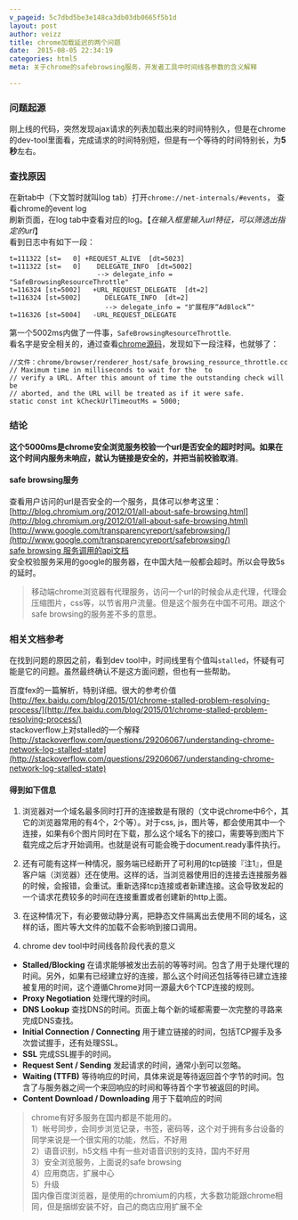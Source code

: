 ```yaml
---
v_pageid: 5c7dbd5be3e148ca3db03db0665f5b1d
layout: post  
author: veizz
title: chrome加载延迟的两个问题
date:  2015-08-05 22:34:19
categories: html5
meta: 关于chrome的safebrowsing服务，开发者工具中时间线各参数的含义解释

---
```


### 问题起源
刚上线的代码，突然发现ajax请求的列表加载出来的时间特别久，但是在chrome的dev-tool里面看，完成请求的时间特别短，但是有一个等待的时间特别长，为**5秒**左右。

### 查找原因
在新tab中（下文暂时就叫log tab）打开```chrome://net-internals/#events```， 查看chrome的event log  
刷新页面，在log tab中查看对应的log。【*在输入框里输入url特征，可以筛选出指定的url*】  
看到日志中有如下一段：

    t=111322 [st=   0] +REQUEST_ALIVE  [dt=5023]
    t=111322 [st=   0]    DELEGATE_INFO  [dt=5002]
                          --> delegate_info = "SafeBrowsingResourceThrottle"
    t=116324 [st=5002]   +URL_REQUEST_DELEGATE  [dt=2]
    t=116324 [st=5002]      DELEGATE_INFO  [dt=2]
                            --> delegate_info = "扩展程序“AdBlock”"
    t=116326 [st=5004]   -URL_REQUEST_DELEGATE

第一个5002ms内做了一件事，```SafeBrowsingResourceThrottle```.  
看名字是安全相关的，通过查看[chrome源码](https://github.com/adobe/chromium/blob/cfe5bf0b51b1f6b9fe239c2a3c2f2364da9967d7/chrome/browser/renderer_host/safe_browsing_resource_throttle.cc)，发现如下一段注释，也就够了：

    //文件：chrome/browser/renderer_host/safe_browsing_resource_throttle.cc
    // Maximum time in milliseconds to wait for the  to
    // verify a URL. After this amount of time the outstanding check will be
    // aborted, and the URL will be treated as if it were safe.
    static const int kCheckUrlTimeoutMs = 5000;

### 结论
**这个5000ms是chrome安全浏览服务校验一个url是否安全的超时时间。如果在这个时间内服务未响应，就认为链接是安全的，并把当前校验取消**。

#### safe browsing服务
查看用户访问的url是否安全的一个服务，具体可以参考这里：  
[http://blog.chromium.org/2012/01/all-about-safe-browsing.html](http://blog.chromium.org/2012/01/all-about-safe-browsing.html)  
[http://www.google.com/transparencyreport/safebrowsing/](http://www.google.com/transparencyreport/safebrowsing/)  
[safe browsing 服务调用的api文档](https://developers.google.com/safe-browsing/lookup_guide)  
安全校验服务采用的google的服务器，在中国大陆一般都会超时。所以会导致5s的延时。  
> 移动端chrome浏览器有代理服务，访问一个url的时候会从走代理，代理会压缩图片，css等，以节省用户流量。但是这个服务在中国不可用。跟这个safe browsing的服务差不多的意思。


### 相关文档参考
在找到问题的原因之前，看到dev tool中，时间线里有个值叫```stalled```，怀疑有可能是它的问题。虽然最终确认不是这方面问题，但也有一些帮助。

百度fex的一篇解析，特别详细。很大的参考价值  
[http://fex.baidu.com/blog/2015/01/chrome-stalled-problem-resolving-process/](http://fex.baidu.com/blog/2015/01/chrome-stalled-problem-resolving-process/)  
stackoverflow上对stalled的一个解释  
[http://stackoverflow.com/questions/29206067/understanding-chrome-network-log-stalled-state](http://stackoverflow.com/questions/29206067/understanding-chrome-network-log-stalled-state)  


#### 得到如下信息
1. 浏览器对一个域名最多同时打开的连接数是有限的（文中说chrome中6个，其它的浏览器常用的有4个，2个等）。对于css, js，图片等，都会使用其中一个连接，如果有6个图片同时在下载，那么这个域名下的接口，需要等到图片下载完成之后才开始调用。也就是说有可能会晚于document.ready事件执行。  
2. 还有可能有这样一种情况，服务端已经断开了可利用的tcp链接『注1』，但是客户端（浏览器）还在使用。这样的话，当浏览器使用旧的连接去连接服务器的时候，会报错，会重试。重新选择tcp连接或者新建连接。这会导致发起的一个请求花费较多的时间在连接重置或者创建新的http上面。  
3. 在这种情况下，有必要做动静分离，把静态文件隔离出去使用不同的域名，这样的话，图片等大文件的加载不会影响到接口调用。  

4. chrome dev tool中时间线各阶段代表的意义

* **Stalled/Blocking** 在请求能够被发出去前的等等时间。包含了用于处理代理的时间。另外，如果有已经建立好的连接，那么这个时间还包括等待已建立连接被复用的时间，这个遵循Chrome对同一源最大6个TCP连接的规则。
* **Proxy Negotiation** 处理代理的时间。
* **DNS Lookup** 查找DNS的时间。页面上每个新的域都需要一次完整的寻路来完成DNS查找。
* **Initial Connection / Connecting** 用于建立链接的时间，包括TCP握手及多次尝试握手，还有处理SSL。
* **SSL** 完成SSL握手的时间。
* **Request Sent / Sending** 发起请求的时间，通常小到可以忽略。
* **Waiting (TTFB)** 等待响应的时间，具体来说是等待返回首个字节的时间。包含了与服务器之间一个来回响应的时间和等待首个字节被返回的时间。
* **Content Download / Downloading** 用于下载响应的时间

> chrome有好多服务在国内都是不能用的。  
> 1）帐号同步，会同步浏览记录，书签，密码等，这个对于拥有多台设备的同学来说是一个很实用的功能，然后，不好用  
> 2）语音识别，h5文档 中有一些对语音识别的支持，国内不好用  
> 3）安全浏览服务，上面说的safe browsing  
> 4）应用商店，扩展中心  
> 5）升级  
> 国内像百度浏览器，是使用的chromium的内核，大多数功能跟chrome相同，但是捆绑安装不好，自己的商店应用扩展不全  
